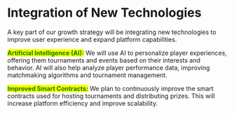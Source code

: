 # Integration of New Technologies

A key part of our growth strategy will be integrating new technologies to improve user experience and expand platform capabilities.

<mark style="color:green;">**Artificial Intelligence (AI):**</mark> We will use AI to personalize player experiences, offering them tournaments and events based on their interests and behavior. AI will also help analyze player performance data, improving matchmaking algorithms and tournament management.

<mark style="color:green;">**Improved Smart Contracts:**</mark> We plan to continuously improve the smart contracts used for hosting tournaments and distributing prizes. This will increase platform efficiency and improve scalability.
